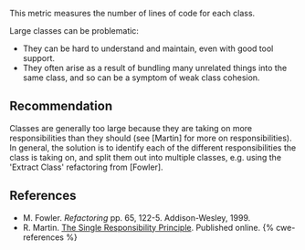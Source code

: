 This metric measures the number of lines of code for each class.

Large classes can be problematic:

* They can be hard to understand and maintain, even with good tool support.
* They often arise as a result of bundling many unrelated things into the same class, and so can be a symptom of weak class cohesion.

## Recommendation
Classes are generally too large because they are taking on more responsibilities than they should (see \[Martin\] for more on responsibilities). In general, the solution is to identify each of the different responsibilities the class is taking on, and split them out into multiple classes, e.g. using the 'Extract Class' refactoring from \[Fowler\].


## References
* M. Fowler. *Refactoring* pp. 65, 122-5. Addison-Wesley, 1999.
* R. Martin. [The Single Responsibility Principle](https://drive.google.com/file/d/0ByOwmqah_nuGNHEtcU5OekdDMkk/view). Published online.
{% cwe-references %}
